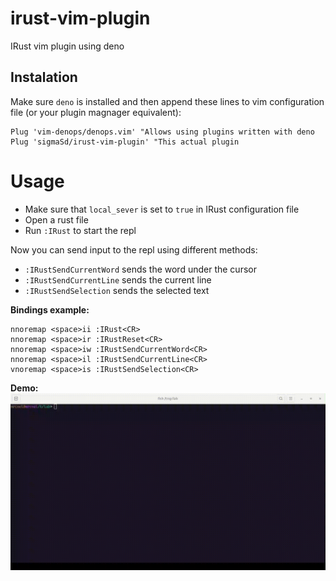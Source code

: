 # irust-vim-plugin
IRust vim plugin using deno

## Instalation
Make sure `deno` is installed and then append these lines to vim configuration file (or your plugin magnager equivalent):

```vim
Plug 'vim-denops/denops.vim' "Allows using plugins written with deno
Plug 'sigmaSd/irust-vim-plugin' "This actual plugin
```

# Usage
- Make sure that `local_sever` is set to `true` in IRust configuration file
- Open a rust file
- Run `:IRust` to start the repl

Now you can send input to the repl using different methods:
- `:IRustSendCurrentWord` sends the word under the cursor
- `:IRustSendCurrentLine` sends the current line
- `:IRustSendSelection` sends the selected text

**Bindings example:**
```vim
nnoremap <space>ii :IRust<CR>
nnoremap <space>ir :IRustReset<CR>
nnoremap <space>iw :IRustSendCurrentWord<CR>
nnoremap <space>il :IRustSendCurrentLine<CR>
vnoremap <space>is :IRustSendSelection<CR>
```

**Demo:**
<img src="https://github.com/sigmaSd/sigmaSd.github.io/raw/master/content/irust_book/assets/vim_plugin.gif"/>
